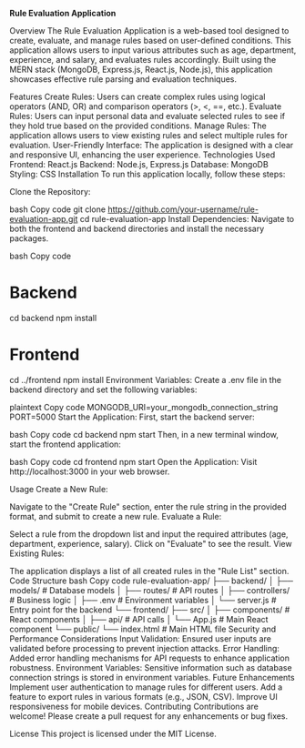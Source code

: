 **Rule Evaluation Application**

Overview
The Rule Evaluation Application is a web-based tool designed to create, evaluate, and manage rules based on user-defined conditions. This application allows users to input various attributes such as age, department, experience, and salary, and evaluates rules accordingly. Built using the MERN stack (MongoDB, Express.js, React.js, Node.js), this application showcases effective rule parsing and evaluation techniques.

Features
Create Rules: Users can create complex rules using logical operators (AND, OR) and comparison operators (>, <, ==, etc.).
Evaluate Rules: Users can input personal data and evaluate selected rules to see if they hold true based on the provided conditions.
Manage Rules: The application allows users to view existing rules and select multiple rules for evaluation.
User-Friendly Interface: The application is designed with a clear and responsive UI, enhancing the user experience.
Technologies Used
Frontend: React.js
Backend: Node.js, Express.js
Database: MongoDB
Styling: CSS
Installation
To run this application locally, follow these steps:

Clone the Repository:

bash
Copy code
git clone https://github.com/your-username/rule-evaluation-app.git
cd rule-evaluation-app
Install Dependencies: Navigate to both the frontend and backend directories and install the necessary packages.

bash
Copy code
# Backend
cd backend
npm install

# Frontend
cd ../frontend
npm install
Environment Variables: Create a .env file in the backend directory and set the following variables:

plaintext
Copy code
MONGODB_URI=your_mongodb_connection_string
PORT=5000
Start the Application: First, start the backend server:

bash
Copy code
cd backend
npm start
Then, in a new terminal window, start the frontend application:

bash
Copy code
cd frontend
npm start
Open the Application: Visit http://localhost:3000 in your web browser.

Usage
Create a New Rule:

Navigate to the "Create Rule" section, enter the rule string in the provided format, and submit to create a new rule.
Evaluate a Rule:

Select a rule from the dropdown list and input the required attributes (age, department, experience, salary). Click on "Evaluate" to see the result.
View Existing Rules:

The application displays a list of all created rules in the "Rule List" section.
Code Structure
bash
Copy code
rule-evaluation-app/
├── backend/
│   ├── models/             # Database models
│   ├── routes/             # API routes
│   ├── controllers/        # Business logic
│   ├── .env                # Environment variables
│   └── server.js           # Entry point for the backend
└── frontend/
    ├── src/
    │   ├── components/     # React components
    │   ├── api/            # API calls
    │   └── App.js          # Main React component
    └── public/
        └── index.html      # Main HTML file
Security and Performance Considerations
Input Validation: Ensured user inputs are validated before processing to prevent injection attacks.
Error Handling: Added error handling mechanisms for API requests to enhance application robustness.
Environment Variables: Sensitive information such as database connection strings is stored in environment variables.
Future Enhancements
Implement user authentication to manage rules for different users.
Add a feature to export rules in various formats (e.g., JSON, CSV).
Improve UI responsiveness for mobile devices.
Contributing
Contributions are welcome! Please create a pull request for any enhancements or bug fixes.

License
This project is licensed under the MIT License.
